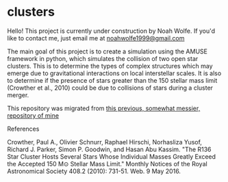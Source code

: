 # clusters
Hello! This project is currently under construction by Noah Wolfe. If you'd like to contact me, just email me at noahwolfe1999@gmail.com

The main goal of this project is to create a simulation using the AMUSE framework in python, which simulates the collision of two open star clusters. This is to determine the types of complex structures which may emerge due to gravitational interactions on local interstellar scales. It is also to determine if the presence of stars greater than the 150 stellar mass limit (Crowther et al., 2010) could be due to collisions of stars during a cluster merger.

This repository was migrated from [this previous, somewhat messier, repository of mine](https://www.github.com/thezenth/cluster-collision)

References

Crowther, Paul A., Olivier Schnurr, Raphael Hirschi, Norhasliza Yusof, Richard J. Parker, Simon P. Goodwin, and Hasan Abu Kassim. "The R136 Star Cluster Hosts Several Stars Whose Individual Masses Greatly Exceed the Accepted 150 M⊙ Stellar Mass Limit." Monthly Notices of the Royal Astronomical Society 408.2 (2010): 731-51. Web. 9 May 2016.
